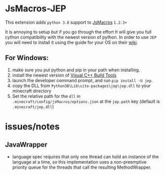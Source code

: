 # JsMacros-JEP

This extension adds `python 3.8` support to [JsMacros](https://github.com/wagyourtail/JsMacros) `1.2.3+`

It is annoying to setup but if you go through the effort It will give you full cython compatibility with the newest version of python.
In order to use `JEP` you will need to install it using the guide for your OS on their [wiki](https://github.com/ninia/jep/wiki).

## For Windows:
1. make sure you put python and pip in your path when installing.
2. install the newest version of [Visual C++ Build Tools](https://visualstudio.microsoft.com/visual-cpp-build-tools/)
3. launch the developer command prompt, and run `pip install -U jep`.
4. copy the DLL from `Python38\Lib\site-packages\jep\jep.dll` to your minecraft directory
5. Set the relative path for the `dll` in `.minecraft/config/jsMacros/options.json` at the `jep.path` key (default is `.minecraft/jep.dll`)

# issues/notes

## JavaWrapper
* language spec requires that only one thread can hold an instance of the language at a time, so this implementation uses a non-preemptive priority queue for the threads that call the resulting MethodWrapper. 
